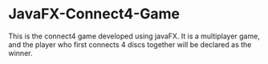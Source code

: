 # JavaFX-Connect4-Game
This is the connect4 game developed using javaFX. It is a multiplayer game, and the player who first connects 4 discs together will be declared as the winner.
